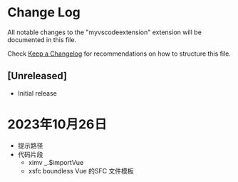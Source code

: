 # Change Log

All notable changes to the "myvscodeextension" extension will be documented in this file.

Check [Keep a Changelog](http://keepachangelog.com/) for recommendations on how to structure this file.

## [Unreleased]

- Initial release

# 2023年10月26日

- 提示路径
- 代码片段
    - ximv _.$importVue
    - xsfc boundless Vue 的SFC 文件模板

